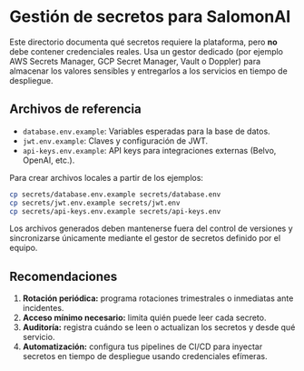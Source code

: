 # Gestión de secretos para SalomonAI

Este directorio documenta qué secretos requiere la plataforma, pero **no** debe
contener credenciales reales. Usa un gestor dedicado (por ejemplo AWS Secrets
Manager, GCP Secret Manager, Vault o Doppler) para almacenar los valores
sensibles y entregarlos a los servicios en tiempo de despliegue.

## Archivos de referencia

- `database.env.example`: Variables esperadas para la base de datos.
- `jwt.env.example`: Claves y configuración de JWT.
- `api-keys.env.example`: API keys para integraciones externas (Belvo, OpenAI, etc.).

Para crear archivos locales a partir de los ejemplos:

```bash
cp secrets/database.env.example secrets/database.env
cp secrets/jwt.env.example secrets/jwt.env
cp secrets/api-keys.env.example secrets/api-keys.env
```

Los archivos generados deben mantenerse fuera del control de versiones y
sincronizarse únicamente mediante el gestor de secretos definido por el equipo.

## Recomendaciones

1. **Rotación periódica:** programa rotaciones trimestrales o inmediatas ante
   incidentes.
2. **Acceso mínimo necesario:** limita quién puede leer cada secreto.
3. **Auditoría:** registra cuándo se leen o actualizan los secretos y desde qué
   servicio.
4. **Automatización:** configura tus pipelines de CI/CD para inyectar secretos en
   tiempo de despliegue usando credenciales efímeras.
